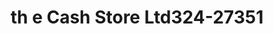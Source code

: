 ---
f_zip-code: 61364
f_state-code: IL
title: th e Cash Store Ltd324-27351
f_phone: 815-673-2107
f_city-only: Streator
f_address: 2371 N Bloomington Street Streator
f_location-unique-id: '27351'
slug: th-e-cash-store-ltd324-27351
updated-on: '2024-05-30T13:46:58.046Z'
created-on: '2024-05-30T13:36:59.803Z'
published-on: '2024-05-30T13:54:32.469Z'
f_city-state: cms/city/streator-il.md
f_company: cms/company/th-e-cash-store-ltd324.md
f_state: cms/state/illinois.md
layout: '[payday-loan].html'
tags: payday-loan
---